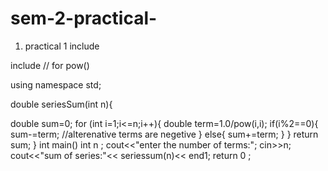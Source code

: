 # sem-2-practical-
1) practical 1
include <iostream>

include<cmath>  // for pow()

using namespace std;

double seriesSum(int n){

double sum=0;
for (int i=1;i<=n;i++){
  double term=1.0/pow(i,i);
  if(i%2==0){
   sum-=term; //alterenative terms are negetive
  }
  else{
   sum+=term;
  }
}
return sum;
}
int main()
int n ;
cout<<"enter the number of terms:";
cin>>n;
cout<<"sum of series:"<< seriessum(n)<< end1;
return 0 ;


















